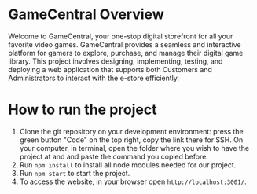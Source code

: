 # GameCentral Overview
Welcome to GameCentral, your one-stop digital storefront for all your favorite video games. GameCentral provides a seamless and interactive platform for gamers to explore, purchase, and manage their digital game library. This project involves designing, implementing, testing, and deploying a web application that supports both Customers and Administrators to interact with the e-store efficiently.

# How to run the project
1. Clone the git repository on your development environment: press the green button "Code" on the top right, copy the link there for SSH. On your computer, in terminal, open the folder where you wish to have the project at and and paste the command you copied before.
2. Run ```npm install``` to install all node modules needed for our project.
3. Run ```npm start``` to start the project.
4. To access the website, in your browser open ```http://localhost:3001/```.